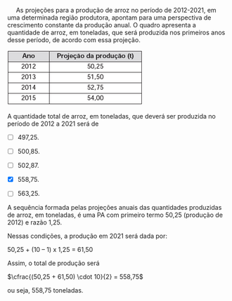 

     As projeções para a produção de arroz no período de 2012-2021, em uma determinada região produtora, apontam para uma perspectiva de crescimento constante da produção anual. O quadro apresenta a quantidade de arroz, em toneladas, que será produzida nos primeiros anos desse período, de acordo com essa projeção.

![](6b43ffed-2ed5-4506-531e-162011ed838d.png)

A quantidade total de arroz, em toneladas, que deverá ser produzida no período de 2012 a 2021 será de



- [ ] 497,25.
- [ ] 500,85.
- [ ] 502,87.
- [x] 558,75.
- [ ] 563,25.


A sequência formada pelas projeções anuais das quantidades produzidas de arroz, em toneladas, é uma PA com primeiro termo 50,25 (produção de 2012) e razão 1,25.

Nessas condições, a produção em 2021 será dada por:

50,25 + (10 – 1) x 1,25 = 61,50

Assim, o total de produção será

$\cfrac{(50,25 + 61,50) \cdot 10}{2} = 558,75$

ou seja, 558,75 toneladas.

        